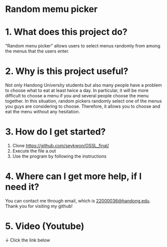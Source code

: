 # Random memu picker

# 1. What does this project do?
"Random menu picker" allows users to select menus randomly from among the menus that the users enter.

# 2. Why is this project useful? 
Not only Handong University students but also many people have a problem to choose what to eat at least twice a day. In particular, it will be more difficult to choose a menu if you and several people choose the menu together. In this situation, random pickers randomly select one of the menus you guys are considering to choose. Therefore, it allows you to choose and eat the menu without any hesitation.

# 3. How do I get started? 
1. Clone https://github.com/seykwon/OSSL_final/
2. Execute the file a.out
3. Use the program by following the instructions

# 4. Where can I get more help, if I need it?
You can contact me through email, which is 22000036@handong.edu. Thank you for visiting my github!

# 5. Video (Youtube)
↓ Click the link below
